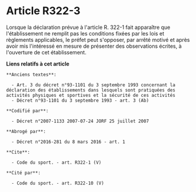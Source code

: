 # Article R322-3

Lorsque la déclaration prévue à l'article R. 322-1 fait apparaître que l'établissement ne remplit pas les conditions fixées
par les lois et règlements applicables, le préfet peut s'opposer, par arrêté motivé et après avoir mis l'intéressé en mesure
de présenter des observations écrites, à l'ouverture de cet établissement.

**Liens relatifs à cet article**

	**Anciens textes**:

	  - Art. 3 du décret n°93-1101 du 3 septembre 1993 concernant la déclaration des établissements dans lesquels sont pratiquées des activités physiques et sportives et la sécurité de ces activités
	  - Décret n°93-1101 du 3 septembre 1993 - art. 3 (Ab)

	**Codifié par**:

	  - Décret n°2007-1133 2007-07-24 JORF 25 juillet 2007

	**Abrogé par**:

	  - Décret n°2016-281 du 8 mars 2016 - art. 1

	**Cite**:

	  - Code du sport. - art. R322-1 (V)

	**Cité par**:

	  - Code du sport. - art. R322-10 (V)
